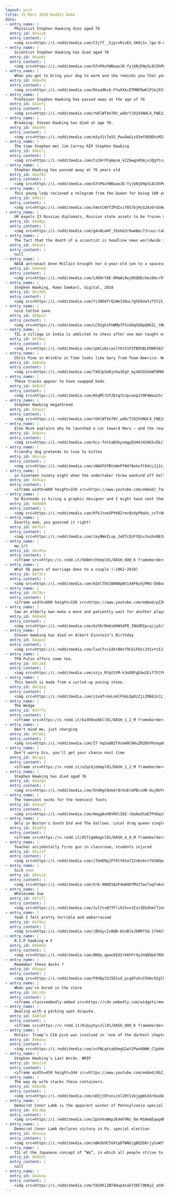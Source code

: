 ```yaml
---
layout: post
title: 15 Mart 2018 Reddit Debe
data:
- entry_name: |
    Physicist Stephen Hawking dies aged 76
  entry_id: 84aiy6
  entry_content: |
    <img src=https://i.redditmedia.com/C3jff__SjprvRsvEG_SK8i1v_lgo-D-ehYJYwZkUJPg.jpg?fm=jpg&s=3dc1333fde971547110cfd4f0f07b56d frameborder=0>
- entry_name: |
    Scientist Stephen Hawking has died aged 76
  entry_id: 84aebi
  entry_content: |
    <img src=https://i.redditmedia.com/G7nP6uYWBaaoJO-fyjbNjD9p5L815hPWgOEp55sK0Ec.jpg?fm=jpg&s=ccf7b0777ccb155e1032877476e8f735 frameborder=0>
- entry_name: |
    When you get to bring your dog to work and she reminds you that you’re her favorite person.
  entry_id: 846vfm
  entry_content: |
    <img src=https://i.redditmedia.com/Ntea9KcA-FYwXXkcDTMNFDwKlPJmj55tNj6E4V0Fkd0.jpg?fm=jpg&s=439421a40d7c41865be5554a9a8a2665 frameborder=0>
- entry_name: |
    Professor Stephen Hawking has passed away at the age of 76
  entry_id: 84anfy
  entry_content: |
    <img src=https://i.redditmedia.com/rU6lWTXe78V_wdbrTJU2VXNdC4_FNE2shZU3K6Pq_M0.jpg?fm=jpg&s=f6c1cdfda682e76947eedb0226356c39 frameborder=0>
- entry_name: |
    Breaking: Steven Hawking has died at age 76.
  entry_id: 84aehn
  entry_content: |
    <img src=https://i.redditmedia.com/m3yV1t7o5S_PwxOwGiz92mfOD9DVvMZ42h_gqspZHCY.jpg?fm=jpg&s=22567cd6f0626be3da30d89e329b12ce frameborder=0>
- entry_name: |
    The time Stephen met Jim Carrey RIP Stephen Hawking
  entry_id: 84bclj
  entry_content: |
    <img src=https://i.redditmedia.com/CsS9rFFqHpsm_kZZ4wgnHSAjxzQgYtcq0dXbD2Uta00.jpg?fm=jpg&s=6423a101baaec46fd48c35eb1d62a231 frameborder=0>
- entry_name: |
    Stephen Hawking has passed away at 76 years old
  entry_id: 84af02
  entry_content: |
    <img src=https://i.redditmedia.com/G7nP6uYWBaaoJO-fyjbNjD9p5L815hPWgOEp55sK0Ec.jpg?fm=jpg&s=ccf7b0777ccb155e1032877476e8f735 frameborder=0>
- entry_name: |
    This young lady recieved a telegram from the Queen for being 100 years old. She let her postie take her picture on the condition 'everyone' would see it!
  entry_id: 846jlr
  entry_content: |
    <img src=https://i.redditmedia.com/X4etCNYTZPdIxif8S7bjHzSZAzOrGSHwBXA2XwcB74Y.jpg?fm=jpg&s=1c04a4c0d998ebda96a4f54822a0d638 frameborder=0>
- entry_name: |
    UK expels 23 Russian diplomats, Russian state assets to be frozen as well. More sanctions being announced at 19.00 tonight
  entry_id: 84d4gz
  entry_content: |
    <img src=https://i.redditmedia.com/g4n0LwHF_3Snhb2r8wmBec7Jruuz-CaQo2Q2yluiVO4.jpg?fm=jpg&s=a693862b4ebd5952cb8f7075b2f15e83 frameborder=0>
- entry_name: |
    The fact that the death of a scientist is headline news worldwide is in some ways the most fitting tribute Stephen Hawking could possibly have.
  entry_id: 84bzoi
  entry_content: |
    null
- entry_name: |
    NASA astronaut Anne McClain brought her 4-year-old son to a spacesuit photo shoot.
  entry_id: 848nnd
  entry_content: |
    <img src=https://i.redditmedia.com/LXD9rYAE-0MaWi0wjH5QOEcHei0Acr9lekr_0fiGX1o.jpg?fm=jpg&s=7a044ab1cf75e3c00c90aa47ad7a1edf frameborder=0>
- entry_name: |
    Stephen Hawking, Rama Samkari, digital, 2018
  entry_id: 84cd5k
  entry_content: |
    <img src=https://i.redditmedia.com/Yi38D4frQiWe338uL7ghE6UaYzTSYi5_LKUeckAcisY.jpg?fm=jpg&s=4d01e61a79edaf0c04d7ad680391e800 frameborder=0>
- entry_name: |
    nice tattoo save
  entry_id: 848pin
  entry_content: |
    <img src=https://i.redditmedia.com/LC91ghiPnWMp7FS14UqSU0pQ8GIL_tNW97TC4KF8zHw.jpg?fm=jpg&s=2902e866f5282141443d90db80ce7897 frameborder=0>
- entry_name: |
    TIL a village in India is addicted to chess after one man taught everyone how to play 50 years ago to stop excessive alcohol use and gambling which has now all declined to almost nothing
  entry_id: 847mni
  entry_content: |
    <img src=https://i.redditmedia.com/zpKCuQccexlYkt51PZTBOhBLEMARS82tTw3d9gpAiJY.jpg?fm=jpg&s=7473fbb0ae2fa1e5c883769124aea254 frameborder=0>
- entry_name: |
    Chris Pine in Wrinkle in Time looks like Gary from Team America: World Police.
  entry_id: 846x6a
  entry_content: |
    <img src=https://i.redditmedia.com/T40JpSUHjnhw3EgV_myXAS92bkWT8MOHMpYuRxEuWAs.jpg?fm=jpg&s=ba4b0aaf1530cd221e48eede4fbfc100 frameborder=0>
- entry_name: |
    These trucks appear to have swapped beds.
  entry_id: 846zh7
  entry_content: |
    <img src=https://i.redditmedia.com/H5qMltUfZbtqthJpceep1YOP4Waa2Sr_KePbFWd2YDY.jpg?fm=jpg&s=fd6897e4c0f0da14da05b044ea49f895 frameborder=0>
- entry_name: |
    Stephen Hawking megathread
  entry_id: 84auzr
  entry_content: |
    <img src=https://i.redditmedia.com/rU6lWTXe78V_wdbrTJU2VXNdC4_FNE2shZU3K6Pq_M0.jpg?fm=jpg&s=f6c1cdfda682e76947eedb0226356c39 frameborder=0>
- entry_name: |
    Elon Musk explains why he launched a car toward Mars — and the reasons are much bigger than his ego: “The goal of this was to inspire you, and make you believe again, just as people believed in the Apollo era, that anything is possible.”
  entry_id: 848stv
  entry_content: |
    <img src=https://i.redditmedia.com/Ucs-fotSaDXkyxmgpEU44J420GScEkiTMuIwftB-aXI.jpg?fm=jpg&s=6b0e945d0174b673b435543624de6d6d frameborder=0>
- entry_name: |
    Friendly dog pretends to lose to kitten
  entry_id: 84ccaa
  entry_content: |
    <img src=https://i.redditmedia.com/cNAH7GfBtnWnPfN4f8ekofC8dcLJj2ijKs5lAquDjLQ.gif?fm=jpg&s=23b38fc0d493bc0e16fb9d7d011d3d23 frameborder=0>
- entry_name: |
    in nineteen ninety eight when the undertaker threw mankind off hеll in a cell, and plummeted sixteen feet through an announcer's table set to Africa by Toto
  entry_id: 849uyx
  entry_content: |
    <iframe width=600 height=338 src=https://www.youtube.com/embed/_7aodbyhSJo?feature=oembed&enablejsapi=1&enablejsapi=1&enablejsapi=1 frameborder=0 allow=autoplay; encrypted-media allowfullscreen></iframe>
- entry_name: |
    So Nintendo is hiring a graphic designer and I might have sent them this as my cover letter
  entry_id: 846m00
  entry_content: |
    <img src=https://i.redditmedia.com/0fkJtoe5PYK0ZrmrBzXpP0oOs_cnTr6Ku6ydZ_dyaRg.jpg?fm=jpg&s=274e9d9f614097a1b5ee256c2a16ceab frameborder=0>
- entry_name: |
    Exactly mom, you guessed it right!
  entry_id: 847k1r
  entry_content: |
    <img src=https://i.redditmedia.com/ikyNWeILup_JeETcQzFtQzvJnoXvN8JOZid1kiCxWI8.jpg?fm=jpg&s=8e421170996c04a1712ea3610caaedea frameborder=0>
- entry_name: |
    me_irl
  entry_id: 84c8tw
  entry_content: |
    <iframe src=https://v.redd.it/h88mtch9epl01/DASH_600_K frameborder=0></iframe>
- entry_name: |
    What 56 years of marriage does to a couple (~1962-2018)
  entry_id: 8473rx
  entry_content: |
    <img src=https://i.redditmedia.com/mImlTOV1W4N0pBV144F6y4jM9U-DkBvAdwJ70XTzLXE.jpg?fm=jpg&s=56512f419193c2ef9e926c0e19e07804 frameborder=0>
- entry_name: |
  entry_id: 8479cr
  entry_content: |
    <iframe width=600 height=338 src=https://www.youtube.com/embed/pZ301QEoo9Y?feature=oembed&enablejsapi=1&enablejsapi=1&enablejsapi=1 frameborder=0 allow=autoplay; encrypted-media allowfullscreen></iframe>
- entry_name: |
    Saw an elderly man make a move and patiently wait for another player. An unlikely partner appeared and warmed my heart.
  entry_id: 848a94
  entry_content: |
    <img src=https://i.redditmedia.com/6zSKrRmGsHXW3dFR_INUdRIpcqijyScY8HfZIqIX_bk.jpg?fm=jpg&s=aa483f6cc5fdd9ba0c32cd2918085d1c frameborder=0>
- entry_name: |
    Steven Hawking has died on Albert Einstein’s Birthday
  entry_id: 84apxx
  entry_content: |
    <img src=https://i.redditmedia.com/lxoCfvvIdkt8Hsf9CGiFH2cJVIxYzIJ17Vq3OSIL770.jpg?fm=jpg&s=293768e08d1c9f8928bb451149908044 frameborder=0>
- entry_name: |
    TFW Putin offers some tea.
  entry_id: 84c268
  entry_content: |
    <img src=https://i.redditmedia.com/xzjx_MJqtSYM-k3oDDFgEAw2Eif7FCFKr8uxa2s--Hs.jpg?fm=jpg&s=4132627b1c0311a42c9fd3739e8d8ea0 frameborder=0>
- entry_name: |
    This bench is made from a curled-up paving stone.
  entry_id: 84cqsq
  entry_content: |
    <img src=https://i.redditmedia.com/s1xmTr4oLnHlFGkLOpDzZjLIMA63cCLiACXCSOkTx0U.jpg?fm=jpg&s=f427513f62c962992f5b104ab1ba3274 frameborder=0>
- entry_name: |
    The Wedge
  entry_id: 847rfz
  entry_content: |
    <iframe src=https://v.redd.it/ka3h0oe8kll01/DASH_1_2_M frameborder=0></iframe>
- entry_name: |
    Don't mind me, just charging
  entry_id: 847pkj
  entry_content: |
    <img src=https://i.redditmedia.com/IT-XqSaUB2TXcm40C08uZR2BVVhUoqmBXgthBXNAJU4.jpg?fm=jpg&s=31937b9e804b88f9c632c8510a261550 frameborder=0>
- entry_name: |
    Don't worry Gru, you'll get your chance next time
  entry_id: 84cgx1
  entry_content: |
    <iframe src=https://v.redd.it/o2qc6jebmpl01/DASH_1_2_M frameborder=0></iframe>
- entry_name: |
    Stephen Hawking has died aged 76
  entry_id: 84afgh
  entry_content: |
    <img src=https://i.redditmedia.com/ShdHgC8obdrQrUsErmPBcvUN-8uj0UYO1Pkh0-igZoU.jpg?fm=jpg&s=476d7582147c67355e39f135ad79c334 frameborder=0>
- entry_name: |
    The teeniest socks for the teeniest foots
  entry_id: 84atp7
  entry_content: |
    <img src=https://i.redditmedia.com/HmggAvHOVR6lI0Z-rDaAwShaEfP4Uqs5nAMsS_tOItg.jpg?fm=jpg&s=affd687acea5e155a16dbb74943f38c3 frameborder=0>
- entry_name: |
    Only in Boston's South End and The Gallows. Local drag queen single-handedly pushed out a stuck police wagon.
  entry_id: 84adfd
  entry_content: |
    <iframe src=https://v.redd.it/d571gm0agnl01/DASH_4_8_M frameborder=0></iframe>
- entry_name: |
    Teacher accidentally fires gun in classroom, students injured
  entry_id: 84cz1f
  entry_content: |
    <img src=https://i.redditmedia.com/iTbmERpjP79lY6SafI2nDv6vt7d30OpdYwKFCypYf9o.jpg?fm=jpg&s=d4c75e72511c2ec4f8732771dec25844 frameborder=0>
- entry_name: |
    Sick 🔥🔥🔥
  entry_id: 84bujb
  entry_content: |
    <img src=https://i.redditmedia.com/XrK-9HDE5A2F4m6Q07MVITwxfuqfxAsCV6vK_df5ShQ.jpg?fm=jpg&s=829adafe6f1f9f639a747bf39472a08d frameborder=0>
- entry_name: |
    Wholesome Sue
  entry_id: 847i7l
  entry_content: |
    <img src=https://i.redditmedia.com/2ulItvB7TFli91hvx3Iss3D54hmlTJnL_m0vr2EOqZE.png?fm=jpg&s=60bd7dfcae3c2f21268b2f45b941175e frameborder=0>
- entry_name: |
    Yeah I felt pretty terrible and embarrassed
  entry_id: 8479zn
  entry_content: |
    <img src=https://i.redditmedia.com/jBhGycIx0QB-0nxBJoJbMRfSQ-1744C5T_gRpfX4fwQ.png?fm=jpg&s=abfcc1d336a4033dbcefc12ff4cb1027 frameborder=0>
- entry_name: |
    R.I.P hawking ❤ F
  entry_id: 84b0eb
  entry_content: |
    <img src=https://i.redditmedia.com/8N9p_qpww5EU2rk6hFr4y3nQQ9pb78E0Q8PDa59iyX4.jpg?fm=jpg&s=572dc966e3ca71d3da7591b2a460f39b frameborder=0>
- entry_name: |
    Remember these decks ?
  entry_id: 84ayp4
  entry_content: |
    <img src=https://i.redditmedia.com/F9XBy3315ESsd_pcqOfuhcChUmc92glhSEDIa442rxI.jpg?fm=jpg&s=734b9aca2ea6d160d6edf3eedef71d9f frameborder=0>
- entry_name: |
    When you're bored in the store
  entry_id: 84cz9n
  entry_content: |
    <iframe class=embedly-embed src=https://cdn.embedly.com/widgets/media.html?src=https%3A%2F%2Fgfycat.com%2Fifr%2FLegalSlimyBandicoot&url=https%3A%2F%2Fgfycat.com%2FLegalSlimyBandicoot&image=https%3A%2F%2Fthumbs.gfycat.com%2FLegalSlimyBandicoot-size_restricted.gif&key=522baf40bd3911e08d854040d3dc5c07&type=text%2Fhtml&schema=gfycat width=600 height=338 scrolling=no frameborder=0 allowfullscreen></iframe>
- entry_name: |
    Dealing with a parking spot dispute.
  entry_id: 848fa4
  entry_content: |
    <iframe src=https://v.redd.it/0ibyyhyczll01/DASH_600_K frameborder=0></iframe>
- entry_name: |
    McCain: Trump’s CIA pick was involved in ‘one of the darkest chapters in American history’
  entry_id: 846wsa
  entry_content: |
    <img src=https://i.redditmedia.com/vcFWLqtnab9egG2wY2Pwn60WH_C1pdeK6ml-Lp8sEhk.jpg?fm=jpg&s=d28f1a7fed82b041c1a67a9f673b6a05 frameborder=0>
- entry_name: |
    Stephen Hawking's Last Words. #RIP
  entry_id: 84ajc8
  entry_content: |
    <iframe width=459 height=344 src=https://www.youtube.com/embed/Gb2jGy76v0Y?feature=oembed&enablejsapi=1&enablejsapi=1&enablejsapi=1 frameborder=0 allow=autoplay; encrypted-media allowfullscreen></iframe>
- entry_name: |
    The way my wife stacks these containers.
  entry_id: 84bzd6
  entry_content: |
    <img src=https://i.redditmedia.com/uEEjtDYuniznl20Y1vkjggWsXXrbGzDo79Rv81RL6lw.jpg?fm=jpg&s=acc071fda046a6d123d3a358d8a6e5ca frameborder=0>
- entry_name: |
    Democrat Conor Lamb is the apparent winner of Pennsylvania special election in Trump country
  entry_id: 84c3mp
  entry_content: |
    <img src=https://i.redditmedia.com/2pSnknWmpJE4mF9Nz_Om-M1HmAEqep0N35iyuESDP1c.jpg?fm=jpg&s=282f5c040761fa2e901164d169bcad31 frameborder=0>
- entry_name: |
    Democrat Conor Lamb declares victory in Pa. special election
  entry_id: 84asvo
  entry_content: |
    <img src=https://i.redditmedia.com/xBKdVUC5UXtpDTWNbjgBQZbRrjySuW3Y_u5eautxT5w.jpg?fm=jpg&s=5918677abdad053fc50a6fc4aa7cba9b frameborder=0>
- entry_name: |
    TIL of the Japanese concept of “Wa”, in which all people strive to put the betterment of the overall society above that of the individual. It is considered an integral part of Japanese society.
  entry_id: 849nhi
  entry_content: |
    null
- entry_name: |
  entry_id: 84akxw
  entry_content: |
    <img src=https://i.redditmedia.com/Td2UKiZNT4Hup4saEYZ0Cl9KKy2_atHXj-QD7icJhkw.jpg?fm=jpg&s=01ad02160148fbc359a52db7f422d993 frameborder=0>
---
```

